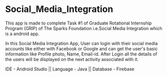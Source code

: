 # Social_Media_Integration
This app is made to complete Task #1 of Graduate Rotational Internship Program (GRIP) of The Sparks Foundation i.e.Social Media Integration which is a android app.

In this Social Media Integration App, User can login with their social media accounts like  either with Facebook or Google and can get the user's basic information like Profile photo, Name, Email-id. After Login all the details of the users will be displayed on the next activity associated with it.

IDE - Android Studio
|| Language - Java
|| Database - Firebase
